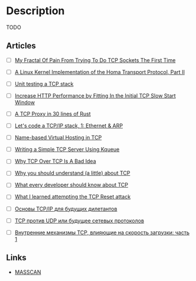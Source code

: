 # Description

TODO


## Articles

- [ ] [My Fractal Of Pain From Trying To Do TCP Sockets The First Time](https://rtpg.co/2021/09/29/fractal-of-pain.html)
- [ ] [A Linux Kernel Implementation of the Homa Transport Protocol, Part II](https://www.micahlerner.com/2021/08/29/a-linux-kernel-implementation-of-the-homa-transport-protocol.html)
- [ ] [Unit testing a TCP stack](https://www.snellman.net/blog/archive/2015-07-09-unit-testing-a-tcp-stack/)
- [ ] [Increase HTTP Performance by Fitting In the Initial TCP Slow Start Window](https://sirupsen.com/napkin/problem-15/)
- [ ] [A TCP Proxy in 30 lines of Rust](https://zmedley.com/tcp-proxy.html)
- [ ] [Let's code a TCP/IP stack, 1: Ethernet & ARP](https://www.saminiir.com/lets-code-tcp-ip-stack-1-ethernet-arp/)
- [ ] [Name-based Virtual Hosting in TCP](http://www.litech.org/~brian/tcphosts/paper.html)
- [ ] [Writing a Simple TCP Server Using Kqueue](https://dev.to/frosnerd/writing-a-simple-tcp-server-using-kqueue-cah)
- [ ] [Why TCP Over TCP Is A Bad Idea](http://sites.inka.de/~bigred/devel/tcp-tcp.html)
- [ ] [Why you should understand (a little) about TCP](https://jvns.ca/blog/2015/11/21/why-you-should-understand-a-little-about-tcp/)
- [ ] [What every developer should know about TCP](https://robertovitillo.com/what-every-developer-should-know-about-tcp/)
- [ ] [What I learned attempting the TCP Reset attack](https://squidarth.com/article/networking/2020/05/03/tcp-resets.html)
- [ ] [Основы TCP/IP для будущих дилетантов](https://habr.com/ru/post/326574/)
- [ ] [TCP против UDP или будущее сетевых протоколов](https://habr.com/ru/company/oleg-bunin/blog/461829/)
- [ ] [Внутренние механизмы ТСР, влияющие на скорость загрузки: часть 1](https://habr.com/ru/company/webo/blog/326258c)


## Links

- [MASSCAN](https://github.com/robertdavidgraham/masscan)
